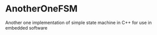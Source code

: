 # AnotherOneFSM
Another one implementation of simple state machine in C++ for use in embedded software

